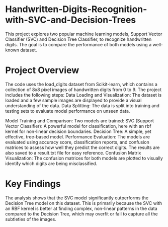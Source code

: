 # Handwritten-Digits-Recognition-with-SVC-and-Decision-Trees
This project explores two popular machine learning models, Support Vector Classifier (SVC) and Decision Tree Classifier, to recognize handwritten digits. The goal is to compare the performance of both models using a well-known dataset.

# Project Overview
The code uses the load_digits dataset from Scikit-learn, which contains a collection of 8x8 pixel images of handwritten digits from 0 to 9. The project includes the following steps:
Data Loading and Visualization: The dataset is loaded and a few sample images are displayed to provide a visual understanding of the data.
Data Splitting: The data is split into training and testing sets to evaluate model performance on unseen data.

Model Training and Comparison: Two models are trained:
SVC (Support Vector Classifier): A powerful model for classification, here with an rbf kernel for non-linear decision boundaries.
Decision Tree: A simple, yet effective, tree-based model.
Performance Evaluation: The models are evaluated using accuracy score, classification reports, and confusion matrices to assess how well they predict the correct digits. The results are also saved to a result.txt file for easy reference.
Confusion Matrix Visualization: The confusion matrices for both models are plotted to visually identify which digits are being misclassified.

# Key Findings
The analysis shows that the SVC model significantly outperforms the Decision Tree model on this dataset. This is primarily because the SVC with an RBF kernel is better at finding complex, non-linear patterns in the data compared to the Decision Tree, which may overfit or fail to capture all the subtleties of the images.
